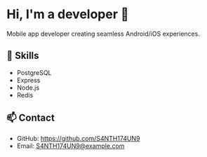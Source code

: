 # Hi, I'm a developer 👋

Mobile app developer creating seamless Android/iOS experiences.

## 🚀 Skills
- PostgreSQL
- Express
- Node.js
- Redis

## 📫 Contact
- GitHub: https://github.com/S4NTH174UN9
- Email: S4NTH174UN9@example.com
